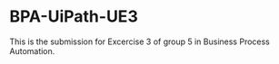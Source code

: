 # BPA-UiPath-UE3
This is the submission for Excercise 3 of group 5 in Business Process Automation. 

